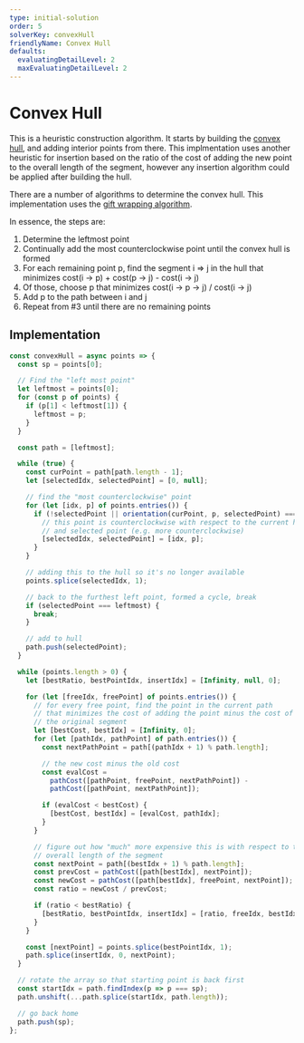 ```yaml
---
type: initial-solution
order: 5
solverKey: convexHull
friendlyName: Convex Hull
defaults:
  evaluatingDetailLevel: 2
  maxEvaluatingDetailLevel: 2
---
```


# Convex Hull

This is a heuristic construction algorithm. It starts by building the [convex hull](https://en.wikipedia.org/wiki/Convex_hull), and adding interior points from there. This implmentation uses another heuristic for insertion based on the ratio of the cost of adding the new point to the overall length of the segment, however any insertion algorithm could be applied after building the hull.

There are a number of algorithms to determine the convex hull. This implementation uses the [gift wrapping algorithm](https://en.wikipedia.org/wiki/Gift_wrapping_algorithm).

In essence, the steps are:

1. Determine the leftmost point
2. Continually add the most counterclockwise point until the convex hull is formed
3. For each remaining point p, find the segment i => j in the hull that minimizes cost(i -> p) + cost(p -> j) - cost(i -> j)
4. Of those, choose p that minimizes cost(i -> p -> j) / cost(i -> j)
5. Add p to the path between i and j
6. Repeat from #3 until there are no remaining points

## Implementation

```javascript
const convexHull = async points => {
  const sp = points[0];

  // Find the "left most point"
  let leftmost = points[0];
  for (const p of points) {
    if (p[1] < leftmost[1]) {
      leftmost = p;
    }
  }

  const path = [leftmost];

  while (true) {
    const curPoint = path[path.length - 1];
    let [selectedIdx, selectedPoint] = [0, null];

    // find the "most counterclockwise" point
    for (let [idx, p] of points.entries()) {
      if (!selectedPoint || orientation(curPoint, p, selectedPoint) === 2) {
        // this point is counterclockwise with respect to the current hull
        // and selected point (e.g. more counterclockwise)
        [selectedIdx, selectedPoint] = [idx, p];
      }
    }

    // adding this to the hull so it's no longer available
    points.splice(selectedIdx, 1);

    // back to the furthest left point, formed a cycle, break
    if (selectedPoint === leftmost) {
      break;
    }

    // add to hull
    path.push(selectedPoint);
  }

  while (points.length > 0) {
    let [bestRatio, bestPointIdx, insertIdx] = [Infinity, null, 0];

    for (let [freeIdx, freePoint] of points.entries()) {
      // for every free point, find the point in the current path
      // that minimizes the cost of adding the point minus the cost of
      // the original segment
      let [bestCost, bestIdx] = [Infinity, 0];
      for (let [pathIdx, pathPoint] of path.entries()) {
        const nextPathPoint = path[(pathIdx + 1) % path.length];

        // the new cost minus the old cost
        const evalCost =
          pathCost([pathPoint, freePoint, nextPathPoint]) -
          pathCost([pathPoint, nextPathPoint]);

        if (evalCost < bestCost) {
          [bestCost, bestIdx] = [evalCost, pathIdx];
        }
      }

      // figure out how "much" more expensive this is with respect to the
      // overall length of the segment
      const nextPoint = path[(bestIdx + 1) % path.length];
      const prevCost = pathCost([path[bestIdx], nextPoint]);
      const newCost = pathCost([path[bestIdx], freePoint, nextPoint]);
      const ratio = newCost / prevCost;

      if (ratio < bestRatio) {
        [bestRatio, bestPointIdx, insertIdx] = [ratio, freeIdx, bestIdx + 1];
      }
    }

    const [nextPoint] = points.splice(bestPointIdx, 1);
    path.splice(insertIdx, 0, nextPoint);
  }

  // rotate the array so that starting point is back first
  const startIdx = path.findIndex(p => p === sp);
  path.unshift(...path.splice(startIdx, path.length));

  // go back home
  path.push(sp);
};
```
